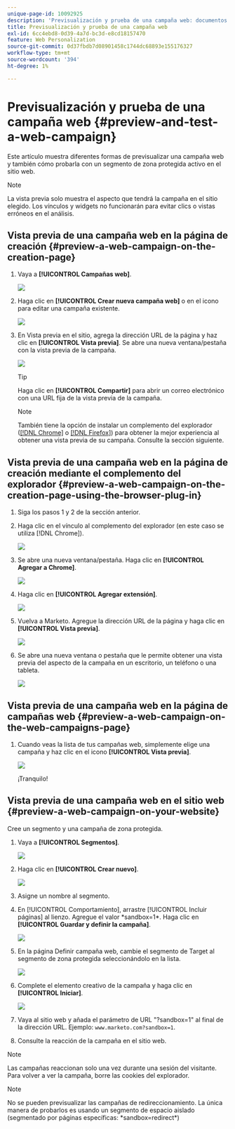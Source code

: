 ```yaml
---
unique-page-id: 10092925
description: 'Previsualización y prueba de una campaña web: documentos de Marketo, documentación del producto'
title: Previsualización y prueba de una campaña web
exl-id: 6cc4ebd8-0d39-4a7d-bc3d-e8cd18157470
feature: Web Personalization
source-git-commit: 0d37fbdb7d08901458c1744dc68893e155176327
workflow-type: tm+mt
source-wordcount: '394'
ht-degree: 1%

---
```


# Previsualización y prueba de una campaña web {#preview-and-test-a-web-campaign}

Este artículo muestra diferentes formas de previsualizar una campaña web y también cómo probarla con un segmento de zona protegida activo en el sitio web.

>[!NOTE]
>
>La vista previa solo muestra el aspecto que tendrá la campaña en el sitio elegido. Los vínculos y widgets no funcionarán para evitar clics o vistas erróneos en el análisis.

## Vista previa de una campaña web en la página de creación {#preview-a-web-campaign-on-the-creation-page}

1. Vaya a **[!UICONTROL Campañas web]**.

   ![](assets/image2016-8-18-15-3a59-3a35.png)

1. Haga clic en **[!UICONTROL Crear nueva campaña web]** o en el icono para editar una campaña existente.

   ![](assets/create-new-or-edit-web-campaign.png)

1. En Vista previa en el sitio, agrega la dirección URL de la página y haz clic en **[!UICONTROL Vista previa]**. Se abre una nueva ventana/pestaña con la vista previa de la campaña.

   ![](assets/three-1.png)

   >[!TIP]
   >
   >Haga clic en **[!UICONTROL Compartir]** para abrir un correo electrónico con una URL fija de la vista previa de la campaña.

   >[!NOTE]
   >
   >También tiene la opción de instalar un complemento del explorador ([[!DNL Chrome]](https://chrome.google.com/webstore/detail/marketo-web-personalizati/ldiddonjplchallbngbccbfdfeldohkj) o [[!DNL Firefox]](https://rtp-static.marketo.com/rtp/libs/mwp-0.0.0.8.xpi)) para obtener la mejor experiencia al obtener una vista previa de su campaña. Consulte la sección siguiente.

## Vista previa de una campaña web en la página de creación mediante el complemento del explorador {#preview-a-web-campaign-on-the-creation-page-using-the-browser-plug-in}

1. Siga los pasos 1 y 2 de la sección anterior.

1. Haga clic en el vínculo al complemento del explorador (en este caso se utiliza [!DNL Chrome]).

   ![](assets/4-1.png)

1. Se abre una nueva ventana/pestaña. Haga clic en **[!UICONTROL Agregar a Chrome]**.

   ![](assets/five.png)

1. Haga clic en **[!UICONTROL Agregar extensión]**.

   ![](assets/six.png)

1. Vuelva a Marketo. Agregue la dirección URL de la página y haga clic en **[!UICONTROL Vista previa]**.

   ![](assets/seven.png)

1. Se abre una nueva ventana o pestaña que le permite obtener una vista previa del aspecto de la campaña en un escritorio, un teléfono o una tableta.

   ![](assets/campaign-preview.png)

## Vista previa de una campaña web en la página de campañas web {#preview-a-web-campaign-on-the-web-campaigns-page}

1. Cuando veas la lista de tus campañas web, simplemente elige una campaña y haz clic en el icono **[!UICONTROL Vista previa]**.

   ![](assets/web-campaigns-1-preview-hand.png)

   ¡Tranquilo!

## Vista previa de una campaña web en el sitio web {#preview-a-web-campaign-on-your-website}

Cree un segmento y una campaña de zona protegida.

1. Vaya a **[!UICONTROL Segmentos]**.

   ![](assets/new-dropdown-segments-hand.jpg)

1. Haga clic en **[!UICONTROL Crear nuevo]**.

   ![](assets/image2015-9-10-10-3a42-3a39.png)

1. Asigne un nombre al segmento.

1. En [!UICONTROL Comportamiento], arrastre [!UICONTROL Incluir páginas] al lienzo. Agregue el valor &#42;sandbox=1&#42;. Haga clic en **[!UICONTROL Guardar y definir la campaña]**.

   ![](assets/segment.png)

1. En la página Definir campaña web, cambie el segmento de Target al segmento de zona protegida seleccionándolo en la lista.

   ![](assets/set-web-campaign-target-segment.jpg)

1. Complete el elemento creativo de la campaña y haga clic en **[!UICONTROL Iniciar]**.

   ![](assets/click-launch.jpg)

1. Vaya al sitio web y añada el parámetro de URL &quot;?sandbox=1&quot; al final de la dirección URL. Ejemplo: `www.marketo.com?sandbox=1`.

1. Consulte la reacción de la campaña en el sitio web.

>[!NOTE]
>
>Las campañas reaccionan solo una vez durante una sesión del visitante. Para volver a ver la campaña, borre las cookies del explorador.

>[!NOTE]
>
>No se pueden previsualizar las campañas de redireccionamiento. La única manera de probarlos es usando un segmento de espacio aislado (segmentado por páginas específicas: &#42;sandbox=redirect&#42;)
